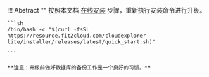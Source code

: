 !!! Abstract ""
    按照本文档 [在线安装](online_installation.md) 步骤，重新执行安装命令进行升级。

	```sh
	/bin/bash -c "$(curl -fsSL https://resource.fit2cloud.com/cloudexplorer-lite/installer/releases/latest/quick_start.sh)"

	```

	**注意：升级前做好数据库的备份工作是一个良好的习惯。**